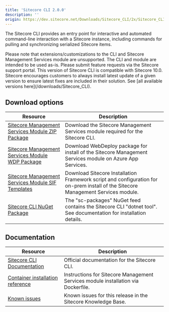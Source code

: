```yaml
---
title: 'Sitecore CLI 2.0.0'
description: ''
origin: https://dev.sitecore.net/Downloads/Sitecore_CLI/2x/Sitecore_CLI_200
---
```


The Sitecore CLI provides an entry point for interactive and automated command-line interaction with a Sitecore instance, including commands for pulling and synchronizing serialized Sitecore items.

  <Alert variant='warning' mb={4}>
    <AlertIcon />
    Please note that extensions/customizations to the CLI and Sitecore Management Services module are unsupported. The CLI and module are intended to be used as-is. Please submit feature requests via the Sitecore support portal.
  </Alert>
  
  <Alert variant='warning' mb={4}>
    <AlertIcon />
    This version of Sitecore CLI is compatible with Sitecore 10.0.
  </Alert>
  
  <Alert variant='warning' mb={4}>
    <AlertIcon />
    Sitecore encourages customers to always install latest update of a given version to ensure latest fixes are included in their solution. See [all available versions here](/downloads/Sitecore_CLI).
  </Alert>


## Download options

| Resource                                                                                                                                                                                           | Description                                                                                                                       |
| -------------------------------------------------------------------------------------------------------------------------------------------------------------------------------------------------- | --------------------------------------------------------------------------------------------------------------------------------- |
| [Sitecore Management Services Module ZIP Package](https://scdp.blob.core.windows.net/downloads/Sitecore%20CLI/2x/Sitecore%20CLI%20200/Secure/Sitecore.ManagementServices%202.0.0-r00202.zip)       | Download the Sitecore Management Services module required for the Sitecore CLI.                                                   |
| [Sitecore Management Services Module WDP Package](https://scdp.blob.core.windows.net/downloads/Sitecore%20CLI/2x/Sitecore%20CLI%20200/Secure/Sitecore.ManagementServices%202.0.0-r00202.scwdp.zip) | Download WebDeploy package for install of the Sitecore Management Services module on Azure App Services.                          |
| [Sitecore Management Services Module SIF Templates](https://scdp.blob.core.windows.net/downloads/Sitecore%20CLI/2x/Sitecore%20CLI%20200/Secure/Sitecore.ManagementServices.SIF.Templates.zip)      | Download Sitecore Installation Framework script and configuration for on-prem install of the Sitecore Management Services module. |
| [Sitecore CLI NuGet Package](https://sitecore.myget.org/feed/sc-packages/package/nuget/Sitecore.Cli)                                                                                               | The "sc-packages" NuGet feed contains the Sitecore CLI "dotnet tool". See documentation for installation details.                 |

## Documentation

| Resource                                                                                                                     | Description                                                                       |
| ---------------------------------------------------------------------------------------------------------------------------- | --------------------------------------------------------------------------------- |
| [Sitecore CLI Documentation](https://doc.sitecore.com/developers/100/developer-tools/en/sitecore-content-serialization.html) | Official documentation for the Sitecore CLI.                                      |
| [Container installation reference](https://containers.doc.sitecore.com/docs/module-reference#sitecore-management-services)   | Instructions for Sitecore Management Services module installation via Dockerfile. |
| [Known issues](https://kb.sitecore.net/articles/661975)                                                                      | Known issues for this release in the Sitecore Knowledge Base.                     |
